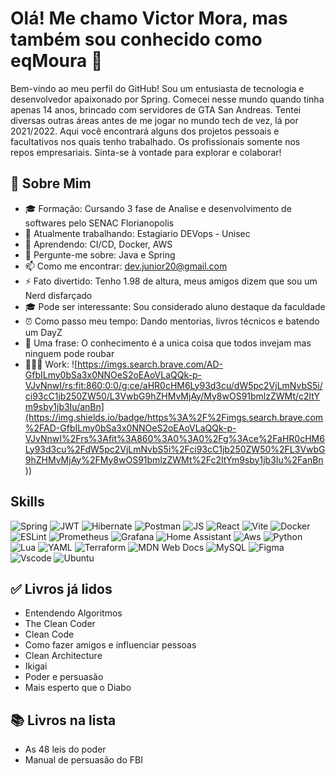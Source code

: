 # Olá! Me chamo Victor Mora, mas também sou conhecido como eqMoura 👋

Bem-vindo ao meu perfil do GitHub! Sou um entusiasta de tecnologia e desenvolvedor apaixonado por Spring. Comecei nesse mundo quando tinha apenas 14 anos, brincado com servidores de GTA San Andreas. Tentei diversas outras áreas antes de me jogar no mundo tech de vez, lá por 2021/2022. Aqui você encontrará alguns dos projetos pessoais e facultativos nos quais tenho trabalhado. Os profissionais somente nos repos empresariais. Sinta-se à vontade para explorar e colaborar!

## 🚀 Sobre Mim
- 🎓 Formação: Cursando 3 fase de Analise e desenvolvimento de softwares pelo SENAC Florianopolis
- 💼 Atualmente trabalhando: Estagiario DEVops - Unisec
- 🌱 Aprendendo: CI/CD, Docker, AWS
- 💬 Pergunte-me sobre: Java e Spring
- 📫 Como me encontrar: dev.junior20@gmail.com
- ⚡ Fato divertido: Tenho 1.98 de altura, meus amigos dizem que sou um Nerd disfarçado
- 🎓 Pode ser interessante: Sou considerado aluno destaque da faculdade
- ⏰ Como passo meu tempo: Dando mentorias, livros técnicos e batendo um DayZ
- 🧠 Uma frase: O conhecimento é a unica coisa que todos invejam mas ninguem pode roubar
- 👨🏻‍💻 Work: ![https://imgs.search.brave.com/AD-GfbILmy0bSa3x0NNOeS2oEAoVLaQQk-p-VJvNnwI/rs:fit:860:0:0/g:ce/aHR0cHM6Ly93d3cu/dW5pc2VjLmNvbS5i/ci93cC1jb250ZW50/L3VwbG9hZHMvMjAy/My8wOS91bmlzZWMt/c2ltYm9sby1jb3Iu/anBn](https://img.shields.io/badge/https%3A%2F%2Fimgs.search.brave.com%2FAD-GfbILmy0bSa3x0NNOeS2oEAoVLaQQk-p-VJvNnwI%2Frs%3Afit%3A860%3A0%3A0%2Fg%3Ace%2FaHR0cHM6Ly93d3cu%2FdW5pc2VjLmNvbS5i%2Fci93cC1jb250ZW50%2FL3VwbG9hZHMvMjAy%2FMy8wOS91bmlzZWMt%2Fc2ltYm9sby1jb3Iu%2FanBn
))

## Skills
![Spring](https://img.shields.io/badge/Spring-6DB33F?style=for-the-badge&logo=spring&logoColor=white)
![JWT](https://img.shields.io/badge/JWT-black?style=for-the-badge&logo=JSON%20web%20tokens)
![Hibernate](https://img.shields.io/badge/Hibernate-59666C?style=for-the-badge&logo=Hibernate&logoColor=white)
![Postman](https://img.shields.io/badge/Postman-FF6C37?style=for-the-badge&logo=postman&logoColor=white)
![JS](https://img.shields.io/badge/JavaScript-F7DF1E?style=for-the-badge&logo=javascript&logoColor=black) 
![React](https://img.shields.io/badge/React-20232A?style=for-the-badge&logo=react&logoColor=61DAFB) 
![Vite](https://img.shields.io/badge/vite-%23646CFF.svg?style=for-the-badge&logo=vite&logoColor=white) 
![Docker](https://img.shields.io/badge/docker-%230db7ed.svg?style=for-the-badge&logo=docker&logoColor=white)
![ESLint](https://img.shields.io/badge/ESLint-4B3263?style=for-the-badge&logo=eslint&logoColor=white)
![Prometheus](https://img.shields.io/badge/Prometheus-E6522C?style=for-the-badge&logo=Prometheus&logoColor=white)
![Grafana](https://img.shields.io/badge/grafana-%23F46800.svg?style=for-the-badge&logo=grafana&logoColor=white)
![Home Assistant](https://img.shields.io/badge/home%20assistant-%2341BDF5.svg?style=for-the-badge&logo=home-assistant&logoColor=white)
![Aws](https://img.shields.io/badge/Amazon_AWS-232F3E?style=for-the-badge&logo=amazon-aws&logoColor=white) 
![Python](https://img.shields.io/badge/Python-3776AB?style=for-the-badge&logo=python&logoColor=white) 
![Lua](https://img.shields.io/badge/lua-%232C2D72.svg?style=for-the-badge&logo=lua&logoColor=white)
![YAML](https://img.shields.io/badge/yaml-%23ffffff.svg?style=for-the-badge&logo=yaml&logoColor=151515)
![Terraform](https://img.shields.io/badge/terraform-%235835CC.svg?style=for-the-badge&logo=terraform&logoColor=white)
![MDN Web Docs](https://img.shields.io/badge/MDN_Web_Docs-black?style=for-the-badge&logo=mdnwebdocs&logoColor=white)
![MySQL](https://img.shields.io/badge/mysql-4479A1.svg?style=for-the-badge&logo=mysql&logoColor=white) 
![Figma](https://img.shields.io/badge/figma-%23F24E1E.svg?style=for-the-badge&logo=figma&logoColor=white) 
![Vscode](https://img.shields.io/badge/Visual_Studio_Code-0078D4?style=for-the-badge&logo=visual%20studio%20code&logoColor=white) 
![Ubuntu](https://img.shields.io/badge/Ubuntu-E95420?style=for-the-badge&logo=ubuntu&logoColor=white) 

## ✅ Livros já lidos
- Entendendo Algoritmos
- The Clean Coder
- Clean Code
- Como fazer amigos e influenciar pessoas
- Clean Architecture
- Ikigai
- Poder e persuasão
- Mais esperto que o Diabo

## 📚 Livros na lista
- As 48 leis do poder
- Manual de persuasão do FBI
